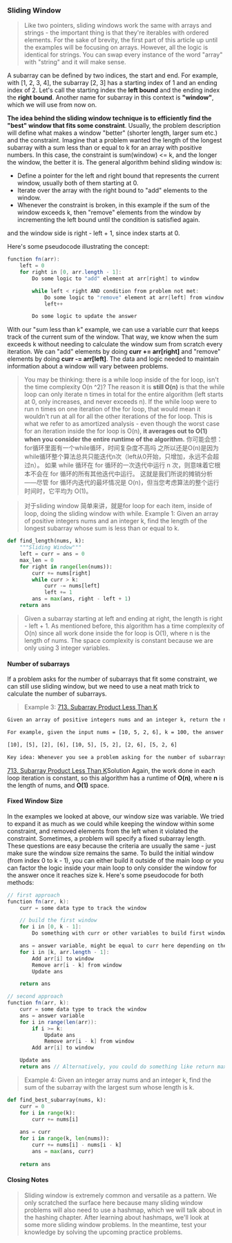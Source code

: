 ### Sliding Window

> Like two pointers, sliding windows work the same with arrays and strings - the important thing is that they're iterables with ordered elements. For the sake of brevity, the first part of this article up until the examples will be focusing on arrays. However, all the logic is identical for strings. You can swap every instance of the word "array" with "string" and it will make sense.

A subarray can be defined by two indices, the start and end. For example, with [1, 2, 3, 4], the subarray [2, 3] has a starting index of 1 and an ending index of 2. Let's call the starting index the **left bound** and the ending index the **right bound**. Another name for subarray in this context is **"window"**, which we will use from now on.

**The idea behind the sliding window technique is to efficiently find the "best" window that fits some constraint**. Usually, the problem description will define what makes a window "better" (shorter length, larger sum etc.) and the constraint. Imagine that a problem wanted the length of the longest subarray with a sum less than or equal to k for an array with positive numbers. In this case, the constraint is sum(window) <= k, and the longer the window, the better it is. The general algorithm behind sliding window is:

- Define a pointer for the left and right bound that represents the current window, usually both of them starting at 0.
- Iterate over the array with the right bound to "add" elements to the window.
- Whenever the constraint is broken, in this example if the sum of the window exceeds k, then "remove" elements from the window by incrementing the left bound until the condition is satisfied again.

and the window side is right - left + 1, since index starts at 0.

Here's some pseudocode illustrating the concept:
```java
function fn(arr):
    left = 0
    for right in [0, arr.length - 1]:
        Do some logic to "add" element at arr[right] to window

        while left < right AND condition from problem not met:
            Do some logic to "remove" element at arr[left] from window
            left++

        Do some logic to update the answer
```

With our "sum less than k" example, we can use a variable curr that keeps track of the current sum of the window. That way, we know when the sum exceeds k without needing to calculate the window sum from scratch every iteration. We can "add" elements by doing **curr += arr[right]** and "remove" elements by doing **curr -= arr[left]**. The data and logic needed to maintain information about a window will vary between problems.

>You may be thinking: there is a while loop inside of the for loop, isn't the time complexity O(n ^2)? The reason it is **still O(n)** is that the while loop can only iterate n times in total for the entire algorithm (left starts at 0, only increases, and never exceeds n). If the while loop were to run n times on one iteration of the for loop, that would mean it wouldn't run at all for all the other iterations of the for loop. This is what we refer to as amortized analysis - even though the worst case for an iteration inside the for loop is O(n), **it averages out to O(1) when you consider the entire runtime of the algorithm.**
>你可能会想：for循环里面有一个while循环，时间复杂度不高吗
之所以还是O(n)是因为while循环整个算法总共只能迭代n次（left从0开始，只增加，永远不会超过n）。 如果 while 循环在 for 循环的一次迭代中运行 n 次，则意味着它根本不会在 for 循环的所有其他迭代中运行。 这就是我们所说的摊销分析——尽管 for 循环内迭代的最坏情况是 O(n)，但当您考虑算法的整个运行时间时，它平均为 O(1)。

>对于sliding window 简单来讲，就是for loop for each item, inside of loop, doing the sliding window with while.
>Example 1: Given an array of positive integers nums and an integer k, find the length of the longest subarray whose sum is less than or equal to k.

```python
def find_length(nums, k):
    """Sliding Window"""
    left = curr = ans = 0
    max_len = 0
    for right in range(len(nums)):
        curr += nums[right]
        while curr > k:
            curr -= nums[left]
            left += 1
        ans = max(ans, right - left + 1)
    return ans
```
>Given a subarray starting at left and ending at right, the length is right - left + 1. As mentioned before, this algorithm has a time complexity of O(n) since all work done inside the for loop is O(1), where n is the length of nums. The space complexity is constant because we are only using 3 integer variables.



#### Number of subarrays
If a problem asks for the number of subarrays that fit some constraint, we can still use sliding window, but we need to use a neat math trick to calculate the number of subarrays.

> Example 3: [713. Subarray Product Less Than K](https://leetcode.com/problems/subarray-product-less-than-k/)

```html
Given an array of positive integers nums and an integer k, return the number of contiguous subarrays where the product of all the elements in the subarray is strictly less than k.

For example, given the input nums = [10, 5, 2, 6], k = 100, the answer is 8. The subarrays with products less than k are:

[10], [5], [2], [6], [10, 5], [5, 2], [2, 6], [5, 2, 6]

Key idea: Whenever you see a problem asking for the number of subarrays, think of this: at each index, how many valid subarrays end at this index? Let's split the 8 subarrays by their ending indices:
```
[713. Subarray Product Less Than K](../../lc_2023/m0713_SubarrayProductLessThanK.py)Solution
Again, the work done in each loop iteration is constant, so this algorithm has a runtime of **O(n)**, where **n** is the length of nums, and **O(1)** space.


#### Fixed Window Size
In the examples we looked at above, our window size was variable. We tried to expand it as much as we could while keeping the window within some constraint, and removed elements from the left when it violated the constraint. Sometimes, a problem will specify a fixed subarray length. These questions are easy because the criteria are usually the same - just make sure the window size remains the same. To build the initial window (from index 0 to k - 1), you can either build it outside of the main loop or you can factor the logic inside your main loop to only consider the window for the answer once it reaches size k. Here's some pseudocode for both methods:

```java
// first approach
function fn(arr, k):
    curr = some data type to track the window

    // build the first window
    for i in [0, k - 1]:
        Do something with curr or other variables to build first window

    ans = answer variable, might be equal to curr here depending on the problem
    for i in [k, arr.length - 1]:
        Add arr[i] to window
        Remove arr[i - k] from window
        Update ans

    return ans

// second approach
function fn(arr, k):
    curr = some data type to track the window
    ans = answer variable
    for i in range(len(arr)):
        if i >= k:
            Update ans
            Remove arr[i - k] from window
        Add arr[i] to window

    Update ans    
    return ans // Alternatively, you could do something like return max(ans, curr) if the problem is asking for a maximum value and curr is tracking that.
```

>Example 4: Given an integer array nums and an integer k, find the sum of the subarray with the largest sum whose length is k.

```python
def find_best_subarray(nums, k):
    curr = 0
    for i in range(k):
        curr += nums[i]
    
    ans = curr
    for i in range(k, len(nums)):
        curr += nums[i] - nums[i - k]
        ans = max(ans, curr)
    
    return ans
```

#### Closing Notes
>Sliding window is extremely common and versatile as a pattern. We only scratched the surface here because many sliding window problems will also need to use a hashmap, which we will talk about in the hashing chapter. After learning about hashmaps, we'll look at some more sliding window problems. In the meantime, test your knowledge by solving the upcoming practice problems.
